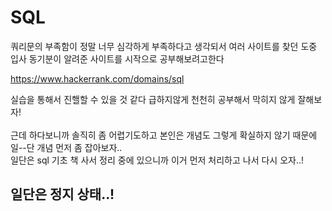 # SQL

쿼리문의 부족함이 정말 너무 심각하게 부족하다고 생각되서 여러 사이트를 찾던 도중 입사 동기분이 알려준 사이트를 시작으로 공부해보려고한다

https://www.hackerrank.com/domains/sql

실습을 통해서 진핼할 수 있을 것 같다 급하지않게 천천히 공부해서 막히지 않게 잘해보자!
<br><br>
근데 하다보니까 솔직히 좀 어렵기도하고 본인은 개념도 그렇게 확실하지 않기 때문에 일--단 개념 먼저 좀 잡아보자..
<br>
일단은 sql 기초 책 사서 정리 중에 있으니까 이거 먼저 처리하고 나서 다시 오자..!

## 일단은 정지 상태..!
<br>


<br><br><br><br><br><br><br><br><br><br>